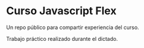 # Curso Javascript Flex

Un repo público para compartir experiencia del curso.

Trabajo práctico realizado durante el dictado.

